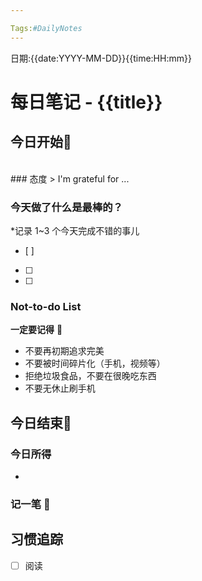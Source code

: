 ```yaml
---

Tags:#DailyNotes
---
```


日期:{{date:YYYY-MM-DD}}{{time:HH:mm}}


# 每日笔记 - {{title}}

## 今日开始🌅    
<br>
### 态度
> I'm grateful for ...

<br>

### 今天做了什么是最棒的？
*记录 1~3 个今天完成不错的事儿
- [ ]  
- [ ]  
- [ ]  

### Not-to-do List
**一定要记得** 🔴
- 不要再初期追求完美
- 不要被时间碎片化（手机，视频等）
- 拒绝垃圾食品，不要在很晚吃东西
- 不要无休止刷手机


## 今日结束🎴
### 今日所得
-


### 记一笔 📝


## 习惯追踪
- [ ] 阅读 